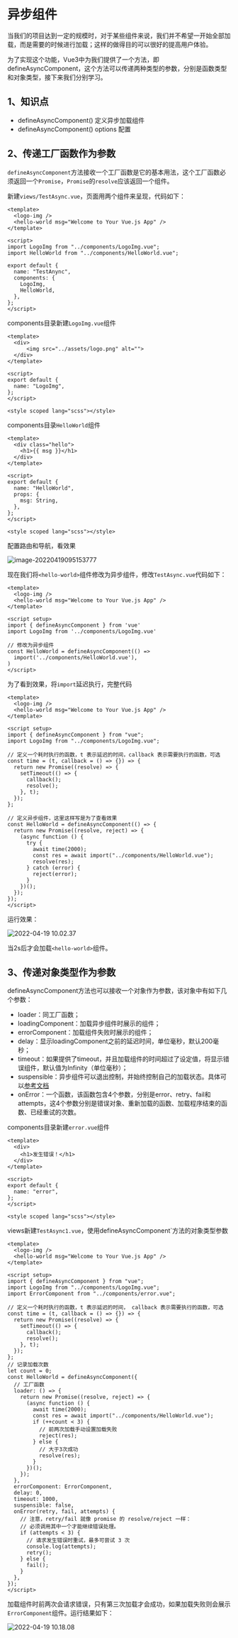 # 异步组件

当我们的项目达到一定的规模时，对于某些组件来说，我们并不希望一开始全部加载，而是需要的时候进行加载；这样的做得目的可以很好的提高用户体验。

为了实现这个功能，Vue3中为我们提供了一个方法，即defineAsyncComponent，这个方法可以传递两种类型的参数，分别是函数类型和对象类型，接下来我们分别学习。

## 1、知识点

- defineAsyncComponent() 定义异步加载组件
- defineAsyncComponent() options 配置

## 2、传递工厂函数作为参数

`defineAsyncComponent`方法接收一个工厂函数是它的基本用法，这个工厂函数必须返回一个`Promise`，`Promise`的`resolve`应该返回一个组件。

新建`views/TestAsync.vue`，页面用两个组件来呈现，代码如下：

```vue
<template>
  <logo-img />
  <hello-world msg="Welcome to Your Vue.js App" />
</template>

<script>
import LogoImg from "../components/LogoImg.vue";
import HelloWorld from "../components/HelloWorld.vue";

export default {
  name: "TestAnync",
  components: {
    LogoImg,
    HelloWorld,
  },
};
</script>

```

components目录新建`LogoImg.vue`组件

```vue
<template>
  <div>
      <img src="../assets/logo.png" alt="">
  </div>
</template>

<script>
export default {
  name: "LogoImg",
};
</script>

<style scoped lang="scss"></style>
```

components目录`HelloWorld`组件

```vue
<template>
  <div class="hello">
    <h1>{{ msg }}</h1>
  </div>
</template>

<script>
export default {
  name: "HelloWorld",
  props: {
    msg: String,
  },
};
</script>

<style scoped lang="scss"></style>
```

配置路由和导航，看效果

![image-20220419095153777](https://cdn.jsdelivr.net/gh/mqxu/wiki-image@master/uPic/image-20220419095153777.png)



现在我们将`<hello-world>`组件修改为异步组件，修改`TestAsync.vue`代码如下：

```vue
<template>
  <logo-img />
  <hello-world msg="Welcome to Your Vue.js App" />
</template>

<script setup>
import { defineAsyncComponent } from 'vue'
import LogoImg from '../components/LogoImg.vue'

// 修改为异步组件
const HelloWorld = defineAsyncComponent(() =>
  import('../components/HelloWorld.vue'),
)
</script>
```



为了看到效果，将`import`延迟执行，完整代码

```vue
<template>
  <logo-img />
  <hello-world msg="Welcome to Your Vue.js App" />
</template>

<script setup>
import { defineAsyncComponent } from "vue";
import LogoImg from "../components/LogoImg.vue";

// 定义一个耗时执行的函数，t 表示延迟的时间，callback 表示需要执行的函数，可选
const time = (t, callback = () => {}) => {
  return new Promise((resolve) => {
    setTimeout(() => {
      callback();
      resolve();
    }, t);
  });
};

// 定义异步组件，这里这样写是为了查看效果
const HelloWorld = defineAsyncComponent(() => {
  return new Promise((resolve, reject) => {
    (async function () {
      try {
        await time(2000);
        const res = await import("../components/HelloWorld.vue");
        resolve(res);
      } catch (error) {
        reject(error);
      }
    })();
  });
});
</script>
```

运行效果：

![2022-04-19 10.02.37](https://cdn.jsdelivr.net/gh/mqxu/wiki-image@master/uPic/2022-04-19%2010.02.37.gif)

当2s后才会加载`<hello-world>`组件。



## 3、传递对象类型作为参数

defineAsyncComponent方法也可以接收一个对象作为参数，该对象中有如下几个参数：

- loader：同工厂函数；
- loadingComponent：加载异步组件时展示的组件；
- errorComponent：加载组件失败时展示的组件；
- delay：显示loadingComponent之前的延迟时间，单位毫秒，默认200毫秒；
- timeout：如果提供了timeout，并且加载组件的时间超过了设定值，将显示错误组件，默认值为Infinity（单位毫秒）；
- suspensible：异步组件可以退出<Suspense>控制，并始终控制自己的加载状态。具体可以[参考文档](https://v3.cn.vuejs.org/guide/component-dynamic-async.html#%E4%B8%8E-suspense-%E4%B8%80%E8%B5%B7%E4%BD%BF%E7%94%A8)
- onError：一个函数，该函数包含4个参数，分别是error、retry、fail和attempts，这4个参数分别是错误对象、重新加载的函数、加载程序结束的函数、已经重试的次数。

components目录新建`error.vue`组件

```vue
<template>
  <div>
    <h1>发生错误！</h1>
  </div>
</template>

<script>
export default {
  name: "error",
};
</script>

<style scoped lang="scss"></style>
```

views新建`TestAsync1.vue`，使用defineAsyncComponent`方法的对象类型参数

```vue
<template>
  <logo-img />
  <hello-world msg="Welcome to Your Vue.js App" />
</template>

<script setup>
import { defineAsyncComponent } from "vue";
import LogoImg from "../components/LogoImg.vue";
import ErrorComponent from "../components/error.vue";

// 定义一个耗时执行的函数，t 表示延迟的时间， callback 表示需要执行的函数，可选
const time = (t, callback = () => {}) => {
  return new Promise((resolve) => {
    setTimeout(() => {
      callback();
      resolve();
    }, t);
  });
};
// 记录加载次数
let count = 0;
const HelloWorld = defineAsyncComponent({
  // 工厂函数
  loader: () => {
    return new Promise((resolve, reject) => {
      (async function () {
        await time(2000);
        const res = await import("../components/HelloWorld.vue");
        if (++count < 3) {
          // 前两次加载手动设置加载失败
          reject(res);
        } else {
          // 大于3次成功
          resolve(res);
        }
      })();
    });
  },
  errorComponent: ErrorComponent,
  delay: 0,
  timeout: 1000,
  suspensible: false,
  onError(retry, fail, attempts) {
    // 注意，retry/fail 就像 promise 的 resolve/reject 一样：
    // 必须调用其中一个才能继续错误处理。
    if (attempts < 3) {
      // 请求发生错误时重试，最多可尝试 3 次
      console.log(attempts);
      retry();
    } else {
      fail();
    }
  },
});
</script>
```

加载组件时前两次会请求错误，只有第三次加载才会成功，如果加载失败则会展示`ErrorComponent`组件。运行结果如下：

![2022-04-19 10.18.08](https://cdn.jsdelivr.net/gh/mqxu/wiki-image@master/uPic/2022-04-19%2010.18.08.gif)

